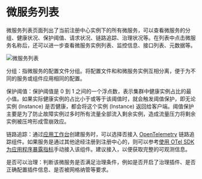 # 微服务列表

微服务列表页面列出了当前注册中心实例下的所有微服务，可以查看微服务的分组、健康状况、保护阈值、请求状况、链路追踪、治理状况等。在列表中点击微服务名称后，还可以进一步查看微服务实例列表、监控信息、接口列表、元数据等。

![微服务列表](https://docs.daocloud.io/daocloud-docs-images/docs/zh/docs/skoala/images/servicelist-1.png)

分组：指微服务的配置文件分组。将配置文件和和微服务实例互相分离，便于为不同的服务或组件应用相同的配置。

保护阈值：保护阈值是 0 到 1 之间的一个浮点数，表示集群中健康实例占比的最小值。如果实际健康实例的占比小于或等于该阈值时，就会触发阈值保护，即无论实例 (Instance) 是否健康，都会将这个实例 (Instance) 返回给客户端。阈值保护主要是为了防止故障实例过多时所有流量全部流入剩余实例，造成流量压力将剩余实例被压垮形成雪崩效应。

链路追踪：通过[应用工作台](../../../../amamba/intro/index.md)创建服务时，可以选择否接入 [OpenTelemetry](https://opentelemetry.io/docs/concepts/what-is-opentelemetry/) 链路追踪组件。如果服务是通过其他途经注册到注册中心的，则可以参考[使用 OTel SDK 为应用程序暴露指标](../../../../insight/quickstart/otel/meter.md)手动接入该组件。建议接入，以便获取完整的可观测信息。

是否可以治理：判断该微服务是否满足治理条件，例如是否开启了治理插件、是否正确配置插件信息、是否被网格纳管等要求。
